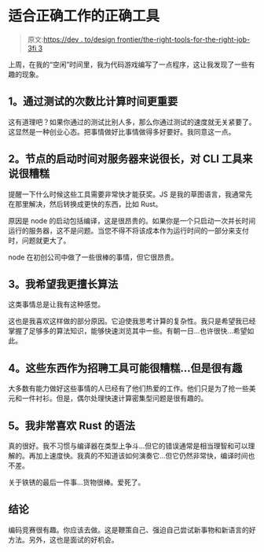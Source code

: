 # 适合正确工作的正确工具

> 原文:[https://dev . to/design frontier/the-right-tools-for-the-right-job-3fi 3](https://dev.to/designfrontier/the-right-tools-for-the-right-job-3fi3)

上周，在我的“空闲”时间里，我为代码游戏编写了一点程序，这让我发现了一些有趣的现象。

## [](#1-number-of-passing-tests-is-more-important-then-compute-time)1。通过测试的次数比计算时间更重要

这有道理吧？如果你通过的测试比别人多，那么你通过测试的速度就无关紧要了。这显然是一种创业心态。把事情做好比事情做得多好要好。我同意这一点。

## [](#2-nodes-startup-time-is-great-for-servers-and-terrible-for-cli-tools)2。节点的启动时间对服务器来说很长，对 CLI 工具来说很糟糕

提醒一下什么时候这些工具需要非常快才能获奖。JS 是我的草图语言，我通常先在那里解决，然后转换成更快的东西，比如 Rust。

原因是 node 的启动包括编译，这是很昂贵的。如果你是一个只启动一次并长时间运行的服务器，这不是问题。当您不得不将该成本作为运行时间的一部分来支付时，问题就更大了。

node 在初创公司中做了一些很棒的事情，但它很昂贵。

## [](#3-i-wish-i-was-better-at-algorithms)3。我希望我更擅长算法

这类事情总是让我有这种感觉。

这也是我喜欢这样做的部分原因。它迫使我思考计算的复杂性。我只是希望我已经掌握了足够多的算法知识，能够快速浏览其中一些。有朝一日...也许很快...希望如此。

## [](#4-these-things-are-probably-terrible-as-recruiting-tools-but-dang-fun)4。这些东西作为招聘工具可能很糟糕...但是很有趣

大多数有能力做好这些事情的人已经有了他们热爱的工作。他们只是为了抢一些美元和一件衬衫。但是，偶尔处理快速计算密集型问题是很有趣的。

## [](#5-i-really-like-rusts-syntax)5。我非常喜欢 Rust 的语法

真的很好。我不习惯与编译器在类型上争斗...但它的错误通常是相当理智和可以理解的。再加上速度快。我真的不知道该如何演奏它...但它仍然非常快，编译时间也不差。

关于铁锈的最后一件事...货物很棒。爱死了。

## [](#conclusion)结论

编码竞赛很有趣。你应该去做。这是鞭策自己、强迫自己尝试新事物和新语言的好方法。另外，这也是面试的好机会。